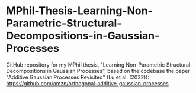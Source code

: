 # MPhil-Thesis-Learning-Non-Parametric-Structural-Decompositions-in-Gaussian-Processes
GitHub repository for my MPhil thesis, "Learning Non-Parametric Structural Decompositions in Gaussian Processes", based on the codebase the paper "Additive Gaussian Processes Revisited" (Lu et al. (2022)): https://github.com/amzn/orthogonal-additive-gaussian-processes
